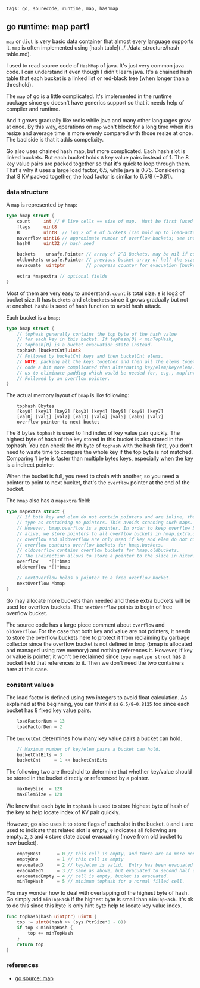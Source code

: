 ```metadata
tags: go, sourecode, runtime, map, hashmap
```

## go runtime: map part1

`map` or `dict` is very basic data container that almost every language supports it.
`map` is often implemented using [hash table](../../data_structure/hash table.md).

I used to read source code of `HashMap` of java. It's just very common java code.
 I can understand it even though I didn't learn java. It's a chained hash table that
 each bucket is a linked list or red-black tree (when longer than a threshold).

The `map` of go is a little complicated. It's implemented in the runtime package
 since go doesn't have generics support so that it needs help of compiler and
 runtime.

And it grows gradually like redis while java and many other languages grow at once.
By this way, operations on `map` won't block for a long time when it is resize and
 average time is more evenly compared with those resize at once. The bad side is
 that it adds compelixity.

Go also uses chained hash map, but more complicated. Each hash slot is linked
 buckets. But each bucket holds `8` key value pairs instead of 1. The 8 key value
 pairs are packed together so that it's quick to loop through them. That's why
 it uses a large load factor, 6.5, while java is 0.75. Considering that 8 KV
 packed together, the load factor is similar to 6.5/8 (~0.81).

### data structure
A `map` is represented by `hmap`:

```go
type hmap struct {
	count     int // # live cells == size of map.  Must be first (used by len() builtin)
	flags     uint8
	B         uint8  // log_2 of # of buckets (can hold up to loadFactor * 2^B items)
	noverflow uint16 // approximate number of overflow buckets; see incrnoverflow for details
	hash0     uint32 // hash seed

	buckets    unsafe.Pointer // array of 2^B Buckets. may be nil if count==0.
	oldbuckets unsafe.Pointer // previous bucket array of half the size, non-nil only when growing
	nevacuate  uintptr        // progress counter for evacuation (buckets less than this have been evacuated)

	extra *mapextra // optional fields
}
```

Most of them are very easy to understand. `count` is total size. `B` is log2 of bucket size.
It has `buckets` and `oldbuckets` since it grows gradually but not at oneshot. `hash0` is
 seed of hash function to avoid hash attack.

Each bucket is a `bmap`:

```go
type bmap struct {
	// tophash generally contains the top byte of the hash value
	// for each key in this bucket. If tophash[0] < minTopHash,
	// tophash[0] is a bucket evacuation state instead.
	tophash [bucketCnt]uint8
	// Followed by bucketCnt keys and then bucketCnt elems.
	// NOTE: packing all the keys together and then all the elems together makes the
	// code a bit more complicated than alternating key/elem/key/elem/... but it allows
	// us to eliminate padding which would be needed for, e.g., map[int64]int8.
	// Followed by an overflow pointer.
}
```

The actual memory layout of `bmap` is like following:

```
    tophash 8bytes
    [key0] [key1] [key2] [key3] [key4] [key5] [key6] [key7]
    [val0] [val1] [val2] [val3] [val4] [val5] [val6] [val7]
    overflow pointer to next bucket
```

The 8 bytes `tophash` is used to find index of key value pair quickly. The highest byte
 of hash of the key stored in this bucket is also stored in the tophash. You can check
 the ith byte of `tophash` with the hash first, you don't need to waste time to compare
 the whole key if the top byte is not matched. Comparing 1 byte is faster than multiple
 bytes keys, especially when the key is a indirect pointer.

When the bucket is full, you need to chain with another, so you need a pointer to point
 to next bucket, that's the `overflow` pointer at the end of the bucket.

The `hmap` also has a `mapextra` field:

```go
type mapextra struct {
	// If both key and elem do not contain pointers and are inline, then we mark bucket
	// type as containing no pointers. This avoids scanning such maps.
	// However, bmap.overflow is a pointer. In order to keep overflow buckets
	// alive, we store pointers to all overflow buckets in hmap.extra.overflow and hmap.extra.oldoverflow.
	// overflow and oldoverflow are only used if key and elem do not contain pointers.
	// overflow contains overflow buckets for hmap.buckets.
	// oldoverflow contains overflow buckets for hmap.oldbuckets.
	// The indirection allows to store a pointer to the slice in hiter.
	overflow    *[]*bmap
	oldoverflow *[]*bmap

	// nextOverflow holds a pointer to a free overflow bucket.
	nextOverflow *bmap
}
```

Go may allocate more buckets than needed and these extra buckets will be used for
 overflow buckets. The `nextOverflow` points to begin of free overflow bucket.

The source code has a large piece comment about `overflow` and `oldoverflow`.
For the case that both key and value are not pointers, it needs to store the
 overflow buckets here to protect it from reclaiming by garbage collector since
 the overflow bucket is not defined in `bmap` (bmap is allocated and managed
 using raw memory) and nothing references it. However, if key or value is pointer,
 it won't be reclaimed since `type maptype struct` has a bucket field that references
 to it. Then we don't need the two containers here at this case.

### constant values
The load factor is defined using two integers to avoid float calculation. As explained
 at the beginning, you can think it as `6.5/8=0.8125` too since each bucket has 8
 fixed key value pairs.

```go
	loadFactorNum = 13
	loadFactorDen = 2
```

The `bucketCnt` determines how many key value pairs a bucket can hold.

```go
	// Maximum number of key/elem pairs a bucket can hold.
	bucketCntBits = 3
	bucketCnt     = 1 << bucketCntBits
```

The following two are threshold to determine that whether key/value should be stored
 in the bucket directly or referenced by a pointer.

```go
	maxKeySize  = 128
	maxElemSize = 128
```

We know that each byte in `tophash` is used to store highest byte of hash of the key
 to help locate index of KV pair quickly.

However, go also uses it to store flags of each slot in the bucket. `0` and `1` are
 used to indicate that related slot is empty, `0` indicates all following are empty.
`2`, `3` and `4` store state about evacuating (move from old bucket to new bucket).

```go
	emptyRest      = 0 // this cell is empty, and there are no more non-empty cells at higher indexes or overflows.
	emptyOne       = 1 // this cell is empty
	evacuatedX     = 2 // key/elem is valid.  Entry has been evacuated to first half of larger table.
	evacuatedY     = 3 // same as above, but evacuated to second half of larger table.
	evacuatedEmpty = 4 // cell is empty, bucket is evacuated.
	minTopHash     = 5 // minimum tophash for a normal filled cell.
```

You may wonder how to deal with overlapping of the highest byte of hash. Go simply
 add `minTopHash` if the highest byte is small than `minTopHash`. It's ok to do
 this since this byte is only hint byte help to locate key value index.

```go
func tophash(hash uintptr) uint8 {
	top := uint8(hash >> (sys.PtrSize*8 - 8))
	if top < minTopHash {
		top += minTopHash
	}
	return top
}
```

### references
- [go source: map](https://github.com/golang/go/blob/go1.13.5/src/runtime/map.go)
